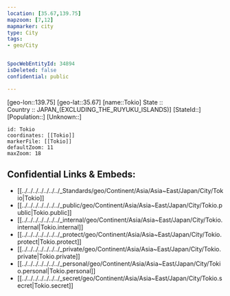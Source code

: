 ```yaml
---
location: [35.67,139.75] 
mapzoom: [7,12] 
mapmarker: city 
type: City
tags:
- geo/City


SpocWebEntityId: 34894
isDeleted: false
confidential: public

---
```

[geo-lon::139.75] 
[geo-lat::35.67] 
[name::Tokio] 
State ::  
Country :: JAPAN_(EXCLUDING_THE_RUYUKU_ISLANDS)] 
[StateId::] 
[Population::] 
[Unknown::] 


```leaflet
id: Tokio
coordinates: [[Tokio]] 
markerFile: [[Tokio]] 
defaultZoom: 11 
maxZoom: 18
```


## Confidential Links & Embeds: 
- [[../../../../../../../_Standards/geo/Continent/Asia/Asia~East/Japan/City/Tokio|Tokio]] 
- [[../../../../../../../_public/geo/Continent/Asia/Asia~East/Japan/City/Tokio.public|Tokio.public]] 
- [[../../../../../../../_internal/geo/Continent/Asia/Asia~East/Japan/City/Tokio.internal|Tokio.internal]] 
- [[../../../../../../../_protect/geo/Continent/Asia/Asia~East/Japan/City/Tokio.protect|Tokio.protect]] 
- [[../../../../../../../_private/geo/Continent/Asia/Asia~East/Japan/City/Tokio.private|Tokio.private]] 
- [[../../../../../../../_personal/geo/Continent/Asia/Asia~East/Japan/City/Tokio.personal|Tokio.personal]] 
- [[../../../../../../../_secret/geo/Continent/Asia/Asia~East/Japan/City/Tokio.secret|Tokio.secret]] 
